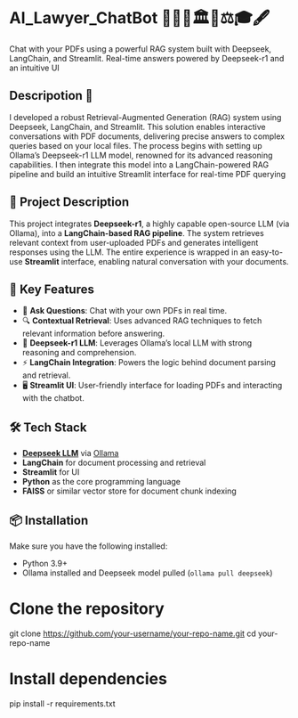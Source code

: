 # AI_Lawyer_ChatBot 👩🏻‍⚖️🏛️📜⚖️🎓🖋️ 
Chat with your PDFs using a powerful RAG system built with Deepseek, LangChain, and Streamlit. Real-time answers powered by Deepseek-r1 and an intuitive UI

## Descripotion 🚀
I developed a robust Retrieval-Augmented Generation (RAG) system using Deepseek, LangChain, and Streamlit. This solution enables interactive conversations with PDF documents, delivering precise answers to complex queries based on your local files. The process begins with setting up Ollama’s Deepseek-r1 LLM model, renowned for its advanced reasoning capabilities. I then integrate this model into a LangChain-powered RAG pipeline and build an intuitive Streamlit interface for real-time PDF querying





## 🚀 Project Description

This project integrates **Deepseek-r1**, a highly capable open-source LLM (via Ollama), into a **LangChain-based RAG pipeline**. The system retrieves relevant context from user-uploaded PDFs and generates intelligent responses using the LLM. The entire experience is wrapped in an easy-to-use **Streamlit** interface, enabling natural conversation with your documents.

## 🧠 Key Features

- 💬 **Ask Questions**: Chat with your own PDFs in real time.
- 🔍 **Contextual Retrieval**: Uses advanced RAG techniques to fetch relevant information before answering.
- 🧱 **Deepseek-r1 LLM**: Leverages Ollama’s local LLM with strong reasoning and comprehension.
- ⚡ **LangChain Integration**: Powers the logic behind document parsing and retrieval.
- 🖥️ **Streamlit UI**: User-friendly interface for loading PDFs and interacting with the chatbot.

## 🛠️ Tech Stack

- **[Deepseek LLM](https://ollama.com/library/deepseek)** via [Ollama](https://ollama.com/)
- **LangChain** for document processing and retrieval
- **Streamlit** for UI
- **Python** as the core programming language
- **FAISS** or similar vector store for document chunk indexing

## 📦 Installation

Make sure you have the following installed:
- Python 3.9+
- Ollama installed and Deepseek model pulled (`ollama pull deepseek`)


# Clone the repository
git clone https://github.com/your-username/your-repo-name.git
cd your-repo-name

# Install dependencies
pip install -r requirements.txt
